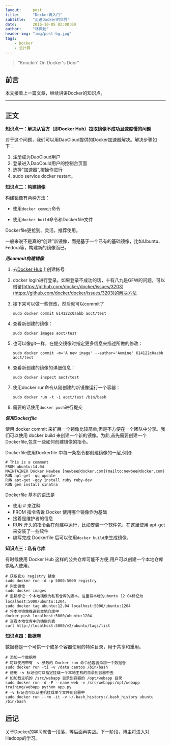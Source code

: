 ```yaml
---
layout:     post
title:      "Docker再入门"
subtitle:   "走进Docker的世界"
date:       2016-10-05 02:00:00
author:     "林佩勤"
header-img: "img/post-bg.jpg"
tags:
    - Docker
    - 云计算
---
```


> “Knockin' On Docker's Door”


## 前言

本文接着上一篇文章，继续讲讲Docker的知识点。

---

## 正文

**知识点一：解决从官方（即Docker Hub）拉取镜像不成功且速度慢的问题**

对于这个问题，我们可以用DaoCloud提供的Docker加速器解决。解决步骤如下：

1. 注册成为DaoCloud用户
2. 登录进入DaoCould用户的控制台页面
3. 选择"加速器",按操作进行
4. sudo service docker restart。

**知识点二：构建镜像**

构建镜像有两种方法：

- 使用`docker commit`命令

- 使用`docker build`命令和Dockerfile文件

Dockerfile更抢到、灵活，推荐使用。

一般来说不是真的“创建”新镜像，而是基于一个已有的基础镜像，比如Ubuntu、Fedora等，构建新的镜像而已。

***用commit构建镜像***

1. 去[Docker Hub](https://hub.docker.com/account/signup/)上创建帐号

2. docker login进行登录。如果登录不成功的话，十有八九是GFW的问题，可以借鉴[https://github.com/docker/docker/issues/3203](https://github.com/docker/docker/issues/3203)的解决方法

3. 接下来可以做一些修改，然后就可以commit了

   ```shell
   sudo docker commit 614122c0aabb aoct/test
   ```

4. 查看新创建的镜像：

   ```shell
   sudo docker images aoct/test
   ```

5. 也可以像git一样，在提交镜像时指定更多信息来描述所做的修改：

   ```shell
   sudo docker commit -m='A new image' --author='Aomine' 614122c0aabb aoct/test
   ```

6. 查看新创建的镜像的详细信息：

   ```shell
   sudo docker inspect aoct/test
   ```

7. 使用docker run命令从刚创建的新镜像运行一个容器：

   ```shell
   sudo docker run -t -i aoct/test /bin/bash
   ```

8. 需要的话使用`docker push`进行提交


***使用Dockerfile***

使用 docker commit 来扩展一个镜像比较简单,但是不方便在一个团队中分享。我们可以使用 docker build
来创建一个新的镜像。为此,首先需要创建一个 Dockerfile,包含一些如何创建镜像的指令。

Dockerfile使用Dockerfile 中每一条指令都创建镜像的一层,例如:

```shell
# This is a comment
FROM ubuntu:14.04
MAINTAINER Docker Newbee [newbee@docker.com](mailto:newbee@docker.com)
RUN apt-get -qq update
RUN apt-get -qqy install ruby ruby-dev
RUN gem install sinatra
```

Dockerfile 基本的语法是 

* 使用 # 来注释 
* FROM 指令告诉 Docker 使用哪个镜像作为基础 
* 接着是维护者的信息 
* RUN 开头的指令会在创建中运行，比如安装一个软件包，在这里使用 apt-get 来安装了一些软件
* 编写完成 Dockerfile 后可以使用`docker build`来生成镜像。

**知识点三：私有仓库**

有时候使用 Docker Hub 这样的公共仓库可能不方便,用户可以创建一个本地仓库供私人使用。

```shell
# 获取官方 registry 镜像
sudo docker run -d -p 5000:5000 registry
# 列出镜像
sudo docker images
# 重新标记一个本地镜像为私有仓库的版本，这里将本地的ubuntu 12.04标记为localhost:5000/ubuntu:1204。
sudo docker tag ubuntu:12.04 localhost:5000/ubuntu:1204
# 将本地镜像推送到本地仓库中
docker push localhost:5000/ubuntu:1204
# 查看本地仓库中的镜像列表
curl http://localhost:5000/v2/ubuntu/tags/list
```

**知识点四：数据卷**

数据卷是一个可供一个或多个容器使用的特殊目录，用于共享和重用。

```shell
# 添加一个数据卷
# 可以使用带有 -v 参数的 Docker run 命令给容器添加一个数据卷
sudo docker run -ti -v /data centos /bin/bash 
# 使用 -v 标记也可以指定挂载一个本地主机的目录到容器中去
# 如加载主机的 /src/webapp 目录到容器的 /opt/webapp 目录
sudo docker run -d -P --name web -v /src/webapp:/opt/webapp training/webapp python app.py
# -v 标记也可以从主机挂载单个文件到容器中
sudo docker run --rm -it -v ~/.bash_history:/.bash_history ubuntu /bin/bash
```

## 后记

关于Docker的学习就告一段落，等后面再实战。下一阶段，博主将进入对Hadoop的学习。
